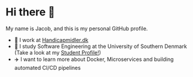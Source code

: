 # Hi there 👋

My name is Jacob, and this is my personal GitHub profile. 

- 💼 I work at [Handicapmidler.dk](Handicapmidler.dk "Handicapmidler.dk - Mobility aids")
- 🌱 I study Software Engineering at the University of Southern Denmark (Take a look at my [Student Profile!](https://github.com/jalet19 "Jalet19 at the University of Southern Denmark"))
- ✈️ I want to learn more about Docker, Microservices and building automated CI/CD pipelines


<!--
Here are some ideas to get you started:

- 👯 I’m looking to collaborate on ...
- 🤔 I’m looking for help with ...
- 💬 Ask me about ...
- 😄 Pronouns: ...
- ⚡ Fun fact: ...
-->
